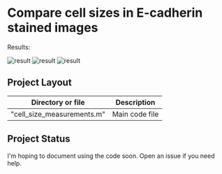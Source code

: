 # Compare cell sizes in E-cadherin stained images

Results:

![result](https://github.com/Kafri-Lab/E-cadherin-Compare-Cell-Size/blob/master/readme_images/rgb_overlay.png "result")
![result](https://github.com/Kafri-Lab/E-cadherin-Compare-Cell-Size/blob/master/readme_images/plot1.png "result")
![result](https://github.com/Kafri-Lab/E-cadherin-Compare-Cell-Size/blob/master/readme_images/plot2.png "result")

## Project Layout

| Directory or file            | Description                                                                                        |
|------------------------------|----------------------------------------------------------------------------------------------------|
| "cell_size_measurements.m" | Main code file  |

## Project Status

I'm hoping to document using the code soon. Open an issue if you need help.

